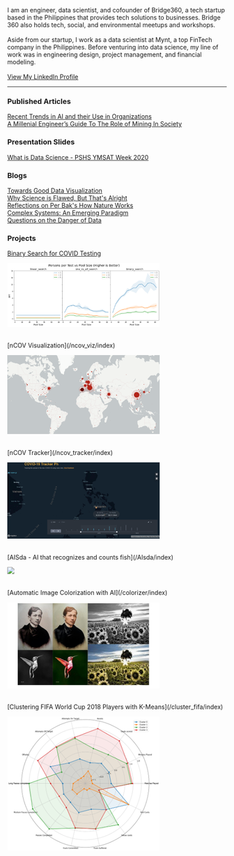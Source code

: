 I am an engineer, data scientist, and cofounder of Bridge360, a tech startup based in the Philippines that provides tech solutions to businesses. Bridge 360 also holds tech, social, and environmental meetups and workshops. 
<br><br>Aside from our startup, I work as a data scientist at Mynt, a top FinTech company in the Philippines. Before venturing into data science, my line of work was in engineering design, project management, and financial modeling. 
<br><br><a href="https://www.linkedin.com/in/princejavier/">View My LinkedIn Profile</a>

---

### Published Articles

[Recent Trends in AI and their Use in Organizations](https://artificial-intelligence.apacciooutlook.com/cxoinsights/recent-trends-in-ai-and-their-use-in-organizations-nwid-7221.html?fbclid=IwAR2OU07vVNlYw-6jKYstqu4YGEB_anMxhr9z_QDIgojIIgjWBCBcnyDD0dQ)
<br>
[A Millenial Engineer’s Guide To The Role of Mining In Society](https://gineersnow.com/industries/mining/millenial-engineers-guide-role-mining-society#comments)

### Presentation Slides
[What is Data Science - PSHS YMSAT Week 2020](/pshs_talk_datascience/index)

### Blogs
[Towards Good Data Visualization](/revamp_data_viz_talk/index)
<br>[Why Science is Flawed, But That's Alright](/blogs/why_science_is_flawed)
<br>[Reflections on Per Bak's How Nature Works](/blogs/how_nature_works)
<br>[Complex Systems: An Emerging Paradigm](/blogs/complex_systems_paradigm)
<br>[Questions on the Danger of Data](/blogs/danger_of_data)

### Projects
[Binary Search for COVID Testing](/covid_binary_search/index)
<p align='left'>
<img src="covid_binary_search/media/img6.png" width='350'>
</p>
<br>
[nCOV Visualization](/ncov_viz/index)
<p align='left'>
<img src="ncov_viz/media/covid_pic.png" width='350'>
</p>
<br>
[nCOV Tracker](/ncov_tracker/index)
<p align='left'>
<img src="ncov_tracker/media/ncov.png" width='350'>
</p>
<br>
[AISda - AI that recognizes and counts fish](/AIsda/index)
<p align='left'>
<img src="AIsda/media/Aisda-gif.gif" width='350'>
</p>
<br>
[Automatic Image Colorization with AI](/colorizer/index)
<p align='left'>
<img src="colorizer/media/Colorized.jpg" width='350'>
</p>
<br>
[Clustering FIFA World Cup 2018 Players with K-Means](/cluster_fifa/index)
<p align='left'>
<img src="cluster_fifa/media/fifa_cluster_radar.png" width='350'>
</p>
<br>
